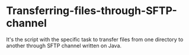 # Transferring-files-through-SFTP-channel
It's the script with the specific task to transfer files from one directory to another through SFTP channel written on Java.
